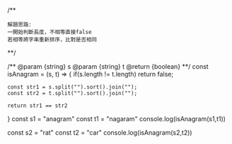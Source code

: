 /**

    解題思路:
    一開始判斷長度，不相等直接false
    若相等將字串重新排序，比對是否相同

**/

/**
  @param {string} s
  @param {string} t
  @return {boolean}
**/
const isAnagram = (s, t) => {
    if(s.length != t.length) return false;

    const str1 = s.split("").sort().join("");
    const str2 = t.split("").sort().join("");

    return str1 == str2
}
const s1 = "anagram"
const t1 = "nagaram"
console.log(isAnagram(s1,t1))

const s2 = "rat"
const t2 = "car"
console.log(isAnagram(s2,t2))